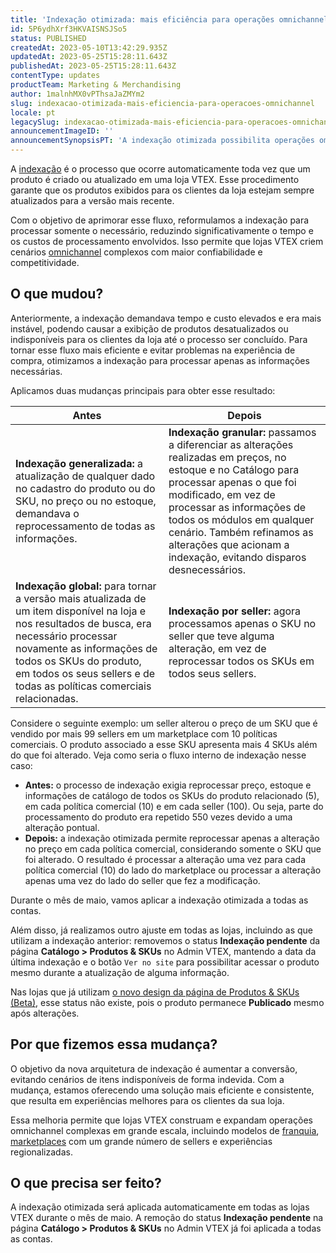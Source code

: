 ```yaml
---
title: 'Indexação otimizada: mais eficiência para operações omnichannel'
id: 5P6ydhXrf3HKVAISNSJSo5
status: PUBLISHED
createdAt: 2023-05-10T13:42:29.935Z
updatedAt: 2023-05-25T15:28:11.643Z
publishedAt: 2023-05-25T15:28:11.643Z
contentType: updates
productTeam: Marketing & Merchandising
author: 1malnhMX0vPThsaJaZMYm2
slug: indexacao-otimizada-mais-eficiencia-para-operacoes-omnichannel
locale: pt
legacySlug: indexacao-otimizada-mais-eficiencia-para-operacoes-omnichannel
announcementImageID: ''
announcementSynopsisPT: 'A indexação otimizada possibilita operações omnichannel complexas, com redução de custos e tempo de processamento.'
---
```


A [indexação](https://help.vtex.com/pt/tutorial/entendendo-o-funcionamento-da-indexacao--tutorials_256) é o processo que ocorre automaticamente toda vez que um produto é criado ou atualizado em uma loja VTEX. Esse procedimento garante que os produtos exibidos para os clientes da loja estejam sempre atualizados para a versão mais recente.

Com o objetivo de aprimorar esse fluxo, reformulamos a indexação para processar somente o necessário, reduzindo significativamente o tempo e os custos de processamento envolvidos. Isso permite que lojas VTEX criem cenários [omnichannel](https://help.vtex.com/pt/tracks/estrategias-de-comercio-unificado--3WGDRRhc3vf1MJb9zGncnv/2LGAiUnHES1enjHsfi8fI3) complexos com maior confiabilidade e competitividade.

## O que mudou?

Anteriormente, a indexação demandava tempo e custo elevados e era mais instável, podendo causar a exibição de produtos desatualizados ou indisponíveis para os clientes da loja até o processo ser concluído. Para tornar esse fluxo mais eficiente e evitar problemas na experiência de compra, otimizamos a indexação para processar apenas as informações necessárias.

Aplicamos duas mudanças principais para obter esse resultado:

| **Antes** | **Depois** |
|---|---|
| **Indexação generalizada:** a atualização de qualquer dado no cadastro do produto ou do SKU, no preço ou no estoque, demandava o reprocessamento de todas as informações. | **Indexação granular:** passamos a diferenciar as alterações realizadas em preços, no estoque e no Catálogo para processar apenas o que foi modificado, em vez de processar as informações de todos os módulos em qualquer cenário. Também refinamos as alterações que acionam a indexação, evitando disparos desnecessários. |
| **Indexação global:** para tornar a versão mais atualizada de um item disponível na loja e nos resultados de busca, era necessário processar novamente as informações de todos os SKUs do produto, em todos os seus sellers e de todas as políticas comerciais relacionadas. | **Indexação por seller:** agora processamos apenas o SKU no seller que teve alguma alteração, em vez de reprocessar todos os SKUs em todos seus sellers. |

Considere o seguinte exemplo: um seller alterou o preço de um SKU que é vendido por mais 99 sellers em um marketplace com 10 políticas comerciais. O produto associado a esse SKU apresenta mais 4 SKUs além do que foi alterado. Veja como seria o fluxo interno de indexação nesse caso:

* **Antes:** o processo de indexação exigia reprocessar preço, estoque e informações de catálogo de todos os SKUs do produto relacionado (5), em cada política comercial (10) e em cada seller (100). Ou seja, parte do processamento do produto era repetido 550 vezes devido a uma alteração pontual.
* **Depois:** a indexação otimizada permite reprocessar apenas a alteração no preço em cada política comercial, considerando somente o SKU que foi alterado. O resultado é processar a alteração uma vez para cada política comercial (10) do lado do marketplace ou processar a alteração apenas uma vez do lado do seller que fez a modificação.

Durante o mês de maio, vamos aplicar a indexação otimizada a todas as contas.

Além disso, já realizamos outro ajuste em todas as lojas, incluindo as que utilizam a indexação anterior: removemos o status **Indexação pendente** da página **Catálogo > Produtos & SKUs** no Admin VTEX, mantendo a data da última indexação e o botão `Ver no site` para possibilitar acessar o produto mesmo durante a atualização de alguma informação.

Nas lojas que já utilizam [o novo design da página de Produtos & SKUs (Beta)](https://help.vtex.com/pt/tutorial/produtos-e-skus-beta--2ig7TmROlirWirZjFWZ3By), esse status não existe, pois o produto permanece **Publicado** mesmo após alterações.

## Por que fizemos essa mudança?

O objetivo da nova arquitetura de indexação é aumentar a conversão, evitando cenários de itens indisponíveis de forma indevida. Com a mudança, estamos oferecendo uma solução mais eficiente e consistente, que resulta em experiências melhores para os clientes da sua loja.

Essa melhoria permite que lojas VTEX construam e expandam operações omnichannel complexas em grande escala, incluindo modelos de [franquia](https://help.vtex.com/pt/tutorial/o-que-e-conta-franquia--kWQC6RkFSCUFGgY5gSjdl), [marketplaces](https://help.vtex.com/pt/tutorial/estrategias-de-marketplace-na-vtex--tutorials_402) com um grande número de sellers e experiências regionalizadas.

## O que precisa ser feito?

A indexação otimizada será aplicada automaticamente em todas as lojas VTEX durante o mês de maio. A remoção do status **Indexação pendente** na página **Catálogo > Produtos & SKUs** no Admin VTEX já foi aplicada a todas as contas.


